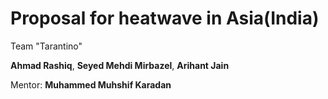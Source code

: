 # Proposal for heatwave in Asia(India)

Team "Tarantino"

**Ahmad Rashiq**, **Seyed Mehdi Mirbazel**, **Arihant Jain**

Mentor: **Muhammed Muhshif Karadan**

